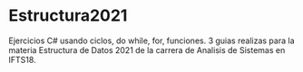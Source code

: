# Estructura2021
Ejercicios C# usando ciclos, do while, for, funciones. 
3 guias realizas para la materia Estructura de Datos 2021 de la carrera de Analisis de Sistemas en IFTS18.
